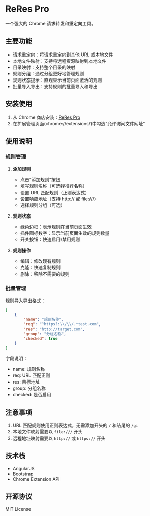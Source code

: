 # ReRes Pro

一个强大的 Chrome 请求转发和重定向工具。

## 主要功能

- 请求重定向：将请求重定向到其他 URL 或本地文件
- 本地文件映射：支持将远程资源映射到本地文件
- 目录映射：支持整个目录的映射
- 规则分组：通过分组更好地管理规则
- 规则状态提示：直观显示当前页面激活的规则
- 批量导入导出：支持规则的批量导入和导出

## 安装使用

1. 从 Chrome 商店安装：[ReRes Pro](https://chrome.google.com/webstore/detail/reres/gieocpkbblidnocefjakldecahgeeica)
2. 在扩展管理页面(chrome://extensions/)中勾选"允许访问文件网址"

## 使用说明

### 规则管理

1. **添加规则**
   - 点击"添加规则"按钮
   - 填写规则名称（可选择推荐名称）
   - 设置 URL 匹配规则（正则表达式）
   - 设置响应地址（支持 http:// 或 file:///）
   - 选择规则分组（可选）

2. **规则状态**
   - 绿色边框：表示规则在当前页面生效
   - 插件图标数字：显示当前页面生效的规则数量
   - 开关按钮：快速启用/禁用规则

3. **规则操作**
   - 编辑：修改现有规则
   - 克隆：快速复制规则
   - 删除：移除不需要的规则

### 批量管理

规则导入导出格式：

```json
[
    {
        "name": "规则名称",
        "req": "^https?:\\/\\/.*test.com",
        "res": "http://target.com",
        "group": "分组名称",
        "checked": true
    }
]
```

字段说明：
- name: 规则名称
- req: URL 匹配正则
- res: 目标地址
- group: 分组名称
- checked: 是否启用

## 注意事项

1. URL 匹配规则使用正则表达式，无需添加开头的 `/` 和结尾的 `/gi`
2. 本地文件映射需要以 `file:///` 开头
3. 远程地址映射需要以 `http://` 或 `https://` 开头

## 技术栈

- AngularJS
- Bootstrap
- Chrome Extension API

## 开源协议

MIT License
